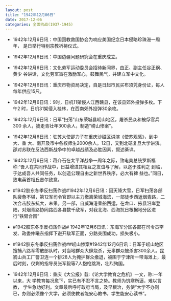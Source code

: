 ```yaml
---
layout: post
title: "1942年12月06日"
date: 2017-12-06
categories: 全面抗战(1937-1945)
---
```


<meta name="referrer" content="no-referrer" />

- 1942年12月6日讯：中国回教救国协会为响应美国纪念日本侵略珍珠港一周年， 是日举行特别宗教祈祷仪式。 

- 1942年12月6日讯：中国边疆问题研究会在重庆成立。 

- 1942年12月6日讯：文化劳军运动委员会招待新闻界，由正、副主任谷正纲、黄少 谷讲话，文化劳军旨在激励军心，鼓舞民气，并建立军中文化。 

- 1942年12月6日讯：重庆市物资局决定，自是日起市民买布须凭身份证，每人每年供应15尺。 

- 1942年12月6日讯：9时，日机11架侵人江西赣县，在该县郊外投弹多枚。下午2 时，日机31架侵入桂林，在西南郊外投弹30余枚。 

- 1942年12月6日讯：日军“扫荡”山东荣城县崂山地区，屠杀民众和被俘官兵300 余人，掳走青壮年300余人，制造“崂山惨案”。 

- 1942年12月6日讯：驻苏大使邵力子在重庆沙磁区讲演《使苏观感》，到中大、重 大、南开及市中各校师生2000余人。12日，又到北碚复旦大学讲演。 邵对苏联在反法西斯战争中的卓越战绩及必胜因素，叙述綦详。 

- 1942年12月6日讯：蒋介石在太平洋战争一周年之际，致电美总统罗斯福 称:“吾人在共同作战中，日益增进其相互之友谊与了解，以迄于胜利之 到临，于达成吾人共同任务，以创造公理自由之新世界秩序，必大有裨 益也。”同日，致电英首相丘吉尔致意。 

- #1942胶东冬季反扫荡作战#1942年12月6日讯：因天降大雪，日军扫荡各部队疲惫不堪，第12军司令官即以主力撤离荣城海滨，一部徒步西返烟青路，二次合击胶东抗大，未果。另一部，自威海港乘船西运，在龙口、掖县沿岸登陆，对烟青路协同路西各县数千敌军，对我北海、西海抗日根据地分区进行“铁臂合围” 

- #1942胶东冬季反扫荡作战# 1942年12月6日讯：东海军分区各部在司令员李发、政委仲曦东指挥下避开敌军正面，分路突围成功，损失极小。 

- #1942胶东冬季反扫荡作战##崂山惨案#1942年12月6日讯：日军于崂山地区搜捕八路军零散部队时，对当地群众大肆烧杀，无辜群众被杀害300余人。昆嵛山兵工厂警卫连一个排28人为掩护群众撤退，被围于宁津所一带海滩上，最后时刻，仅剩的指导员张军毅等7人抱枪跳海，壮烈殉国。 

- 1942年12月6日讯：重庆《大公报》载:《论大学教育之危机》一文，称:一年以来，大 学教育每况愈下，实已有不忍不言之势。教师为饥寒所逼，难以言教， 学生急功好利。文章最后呼吁政府当局，及早根治，务使“大学不办则 已，办则必须像个大学，必须使教者能安心教书，学生能安心读书”。 

